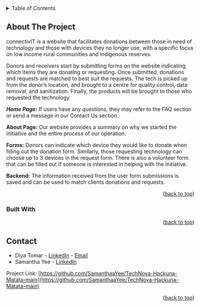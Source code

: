 <!-- TABLE OF CONTENTS -->
<details>
  <summary>Table of Contents</summary>
  <ol>
    <li>
      <!--<a href="#about-the-project">About The Project</a>-->
      <ul>
        <li><a href="#built-with">Built With</a></li>
      </ul>
    </li>
    <li><a href="#contact">Contact</a></li>
  </ol>
</details>

<!-- ABOUT THE PROJECT -->

## About The Project

<!--[![Product Name Screen Shot][product-screenshot]](https://example.com)-->

connectivIT is a website that facilitates donations between those in need of technology and those with devices they no longer use, with a specific focus on low income rural communities and Indigenous reserves.

Donors and receivers start by submitting forms on the website indicating which items they are donating or requesting. Once submitted, donations and requests are matched to best suit the requests. The tech is picked up from the donor’s location, and brought to a centre for quality control, data removal, and sanitization. Finally, the products will be brought to those who requested the technology.

***Home Page:*** If users have any questions, they may refer to the FAQ section or send a message in our Contact Us section.

**About Page:** Our website provides a summary on why we started the initiative and the entire process of our operation.

**Forms:** Donors can indicate which device they would like to donate when filling out the donation form. Similarly, those requesting technology can choose up to 3 devices in the request form. There is also a volunteer form that can be filled out if someone is interested in helping with the initiative.

**Backend:** The information received from the user form submissions is saved and can be used to match clients donations and requests.

<p align="right">(<a href="#readme-top">back to top</a>)</p>

### Built With

<p align="right">(<a href="#readme-top">back to top</a>)</p>

<!-- CONTACT -->

## Contact

- Diya Tomar - [LinkedIn](https://www.linkedin.com/in/diyatomar/) - [Email](mailto:diyastomar@gmail.com)
- Samantha Yee - [LinkedIn](https://www.linkedin.com/in/samanthayee6/)

Project Link: [https://github.com/SamanthaaYee/TechNova-Hackuna-Matata-main](https://github.com/SamanthaaYee/TechNova-Hackuna-Matata-main)

<p align="right">(<a href="#readme-top">back to top</a>)</p>

<!-- MARKDOWN LINKS & IMAGES -->
<!-- https://www.markdownguide.org/basic-syntax/#reference-style-links -->

[product-screenshot]: images/screenshot.png
